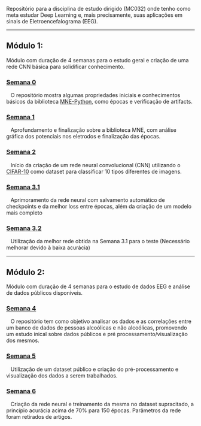 Repositório para a disciplina de estudo dirigido (MC032) onde tenho como meta estudar Deep Learning e, mais precisamente, suas aplicações em sinais de Eletroencefalograma (EEG).

---
## Módulo 1:
Módulo com duração de 4 semanas para o estudo geral e criação de uma rede CNN básica para solidificar conhecimento.

### [Semana 0](https://github.com/V-Seidel/EEG_Deep_Learning/blob/main/Semana0.ipynb "Semana 0")
&nbsp;&nbsp;&nbsp;O repositório mostra algumas propriedades iniciais e conhecimentos básicos da biblioteca [MNE-Python](https://github.com/mne-tools/mne-python "Repositório MNE"), como épocas e verificação de artifacts.

### [Semana 1](https://github.com/V-Seidel/EEG_Deep_Learning/blob/main/Semana1.ipynb "Semana 1")
&nbsp;&nbsp;&nbsp;Aprofundamento e finalização sobre a biblioteca MNE, com análise gráfica dos potenciais nos eletrodos e finalização das épocas.

### [Semana 2](https://github.com/V-Seidel/EEG_Deep_Learning/blob/main/Semana2.ipynb "Semana 2")
&nbsp;&nbsp;&nbsp;Início da criação de um rede neural convolucional (CNN) utilizando o [CIFAR-10](https://www.cs.toronto.edu/~kriz/cifar.html "Cifar-10") como dataset para classificar 10 tipos diferentes de imagens.

### [Semana 3.1](https://github.com/V-Seidel/EEG_Deep_Learning/blob/main/Semana3(Test).ipynb "Semana 3")
&nbsp;&nbsp;&nbsp;Aprimoramento da rede neural com salvamento automático de checkpoints e da melhor loss entre épocas, além da criação de um modelo mais completo

### [Semana 3.2](https://github.com/V-Seidel/EEG_Deep_Learning/blob/main/Semana3(Train).ipynb "Semana 3")
&nbsp;&nbsp;&nbsp;Utilização da melhor rede obtida na Semana 3.1 para o teste (Necessário melhorar devido à baixa acurácia)

---
## Módulo 2:
Módulo com duração de 4 semanas para o estudo de dados EEG e análise de dados públicos disponíveis.

### [Semana 4](https://github.com/V-Seidel/EEG_Deep_Learning/blob/main/Semana4.ipynb "Semana 4")
&nbsp;&nbsp;&nbsp;O repositório tem como objetivo analisar os dados e as correlações entre um banco de dados de pessoas alcoólicas e não alcoólicas, promovendo um estudo inical sobre dados públicos e pré processamento/visualização dos mesmos.

### [Semana 5](https://github.com/V-Seidel/EEG_Deep_Learning/blob/main/Semana5.ipynb "Semana 5")
&nbsp;&nbsp;&nbsp;Utilização de um dataset público e criação do pré-processamento e visualização dos dados a serem trabalhados.

### [Semana 6](https://github.com/V-Seidel/EEG_Deep_Learning/blob/main/Semana6.ipynb "Semana 6")
&nbsp;&nbsp;&nbsp;Criação da rede neural e treinamento da mesma no dataset supracitado, a princípio acurácia acima de 70% para 150 épocas. Parâmetros da rede foram retirados de artigos.

